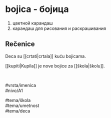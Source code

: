 # bojica - бојица

1. цветной карандаш  
2. карандаш для рисования и раскрашивания

## Rečenice

Deca su [[crtati|crtala]] kuću bojicama.

[[kupiti|Kupila]] je nove bojice za [[škola|školu]].

<br>

#vrsta/imenica  
#nivo/A1  

#tema/škola  
#tema/umetnost  
#tema/deca  
